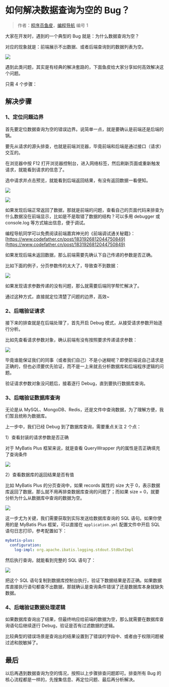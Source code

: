 # 如何解决数据查询为空的 Bug？

> 作者：[程序员鱼皮](https://space.bilibili.com/12890453/)，[编程导航](https://yuyuanweb.feishu.cn/wiki/VC1qwmX9diCBK3kidyec74vFnde) 编号 1



大家在开发时，遇到的一个典型的 Bug 就是：为什么数据查询为空？

对应的现象就是：前端展示不出数据、或者后端查询到的数据列表为空。

![](https://pic.yupi.icu/1/1698891856196-b6f20274-9224-4fd9-a0c8-f10a46170aef-20231102133931574.png)

遇到此类问题，其实是有经典的解决套路的，下面鱼皮给大家分享如何高效解决这个问题。

只需 4 个步骤：



## 解决步骤

### 1、定位问题边界

首先要定位数据查询为空的错误边界。说简单一点，就是要确认是前端还是后端的锅。

要先从请求的源头排查，也就是前端浏览器，毕竟前端和后端是通过接口（请求）交互的。

在浏览器中按 F12 打开浏览器控制台，进入网络标签，然后刷新页面或重新触发请求，就能看到请求的信息了。

选中请求并点击预览，就能看到后端返回结果，有没有返回数据一看便知。

![](https://pic.yupi.icu/1/1698891947432-a521a5c2-2c57-4307-bad3-0242cb3dff67-20231102133931604.png)

![](https://pic.yupi.icu/1/1698892093874-2517f3bf-49d5-40c8-9f8c-c6c40fe926e6-20231102133931639.png)



如果发现后端正常返回了数据，那就是前端的问题，查看自己的页面代码来排查为什么数据没在前端显示，比如是不是取错了数据的结构？可以多用 debugger 或 console.log 等方式输出信息，便于调试。

编程导航同学可以免费阅读前端嘉宾神光的《前端调试通关秘籍》：[https://www.codefather.cn/post/1831926812044750849](https://www.codefather.cn/post/1831926812044750849)



如果发现后端未返回数据，那么前端需要先确认下自己传递的参数是否正确。

比如下面的例子，分页参数传的太大了，导致查不到数据：

![](https://pic.yupi.icu/1/1698892380058-7484b6af-21ef-4159-9267-64e22c162a90-20231102133931650.png)



如果发现请求参数传递的没有问题，那么就需要后端同学帮忙解决了。

通过这种方式，直接就定位清楚了问题的边界，高效~



### 2、后端验证请求

接下来的排查就是在后端处理了，首先开启 Debug 模式，从接受请求参数开始逐行分析。

比如先查看请求参数对象，确认前端有没有按照要求传递请求参数：

![](https://pic.yupi.icu/1/1698893025601-50145488-e10a-47a2-a787-8d5e66e23e81-20231102133931709.png)

毕竟谁能保证我们的同事（或者我们自己）不是小迷糊呢？即使前端说自己请求是正确的，但也必须要优先验证，而不是一上来就去分析数据库和后端程序逻辑的问题。

验证请求参数对象没问题后，接着逐行 Debug，直到要执行数据库查询。



### 3、后端验证数据库查询

无论是从 MySQL、MongoDB、Redis，还是文件中查询数据，为了理解方便，我们暂且统称为数据库。

上一步中，我们已经 Debug 到了数据库查询，需要重点关注 2 个点：

1）查看封装的请求参数是否正确

对于 MyBatis Plus 框架来说，就是查看 QueryWrapper 内的属性是否正确填充了查询条件

![](https://pic.yupi.icu/1/1698893321346-e29f225f-4506-4c3a-a0f7-77b176bfcb6e-20231102133931781.png)



2）查看数据库的返回结果是否有值

比如 MyBatis Plus 的分页查询中，如果 records 属性的 size 大于 0，表示数据库返回了数据，那么就不用再排查数据库查询的问题了；而如果 size = 0，就要分析为什么从数据库中查询的数据为空。

![](https://pic.yupi.icu/1/1698893389456-177c8d95-3825-44f6-b713-98d7dddaa31f-20231102133931819.png)



这一步尤为关键，我们需要获取到实际发送给数据库查询的 SQL 语句。如果你使用的是 MyBatis Plus 框架，可以直接在 `application.yml` 配置文件中开启 SQL 语句日志打印，参考配置如下：

```yaml
mybatis-plus:
  configuration:
    log-impl: org.apache.ibatis.logging.stdout.StdOutImpl
```



然后执行查询，就能看到完整的 SQL 语句了：

![](https://pic.yupi.icu/1/1698902718455-5731f602-a2ee-4b7c-8ca6-9bbf2790bc59-20231102133931835.png)



把这个 SQL 语句复制到数据库控制台执行，验证下数据结果是否正确。如果数据库直接执行语句都查不出数据，那就确认是查询条件错误了还是数据库本身就缺失数据。



### 4、后端验证数据处理逻辑

如果数据库查询出了结果，但最终响应给前端的数据为空，那么就需要在数据库查询语句后继续逐行 Debug，验证是否有过滤数据的逻辑。

比较典型的错误场景是查询出的结果设置到了错误的字段中、或者由于权限问题被过滤和脱敏掉了。



## 最后

以后再遇到数据查询为空的情况，按照以上步骤排查问题即可。排查所有 Bug 的核心流程都是一样的，先搜集信息、再定位问题、最后再分析解决。


